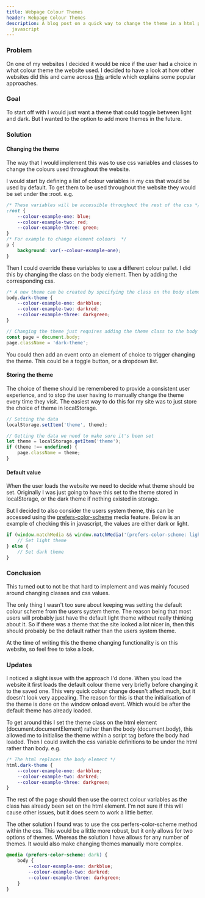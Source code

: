 ```yaml
---
title: Webpage Colour Themes
header: Webpage Colour Themes
description: A blog post on a quick way to change the theme in a html page with css and 
  javascript
---
```


### Problem
On one of my websites I decided it would be nice if the user had a choice in what colour 
theme the website used. I decided to have a look at how other websites did this and
came across [this](https://css-tricks.com/a-complete-guide-to-dark-mode-on-the-web/) 
article which explains some popular approaches.

### Goal
To start off with I would just want a theme that could toggle between light and dark. But
I wanted to the option to add more themes in the future.

### Solution
#### Changing the theme
The way that I would implement this was to use css variables and classes to change the 
colours used throughout the website.

I would start by defining a list of colour variables in my css that would be used by 
default. To get them to be used throughout the website they would be set under the :root. 
e.g.
```css
/* These variables will be accessible throughout the rest of the css */
:root {
    --colour-example-one: blue;
    --colour-example-two: red;
    --colour-example-three: green;
}
/* For example to change element colours  */
p {
    background: var(--colour-example-one);
}
```

Then I could override these variables to use a different colour pallet. I did this by
changing the class on the body element. Then by adding the corresponding css.
```css
/* A new theme can be created by specifying the class on the body element */
body.dark-theme {
    --colour-example-one: darkblue;
    --colour-example-two: darkred;
    --colour-example-three: darkgreen;
}
```
```javascript
// Changing the theme just requires adding the theme class to the body element
const page = document.body;
page.className = 'dark-theme';
```

You could then add an event onto an element of choice to trigger changing the theme.
This could be a toggle button, or a dropdown list.

#### Storing the theme
The choice of theme should be remembered to provide a consistent user experience, and to
stop the user having to manually change the theme every time they visit. The easiest way
to do this for my site was to just store the choice of theme in localStorage.
```javascript
// Setting the data
localStorage.setItem('theme', theme);

// Getting the data we need to make sure it's been set
let theme = localStorage.getItem('theme');
if (theme !== undefined) {
    page.className = theme;
}
```

#### Default value
When the user loads the website we need to decide what theme should be set. Originally I 
was just going to have this set to the theme stored in localStorage, or the dark theme if
nothing existed in storage. 

But I decided to also consider the users system theme, this can be accessed using the
[prefers-color-scheme](https://developer.mozilla.org/en-US/docs/Web/CSS/@media/prefers-color-scheme) 
media feature. Below is an example of checking this in javascript, the values are either
dark or light.
```javascript
if (window.matchMedia && window.matchMedia('(prefers-color-scheme: light)').matches) {
    // Set light theme
} else {
    // Set dark theme
}
```

### Conclusion
This turned out to not be that hard to implement and was mainly focused around changing
classes and css values. 

The only thing I wasn't too sure about keeping was setting the 
default colour scheme from the users system theme. The reason being that most users will
probably just have the default light theme without really thinking about it. So if there
was a theme that the site looked a lot nicer in, then this should probably be the default
rather than the users system theme.

At the time of writing this the theme changing functionality is on this website, so feel
free to take a look.

### Updates
I noticed a slight issue with the approach I'd done. When you load the website it first
loads the default colour theme very briefly before changing it to the saved one. This 
very quick colour change doesn't affect much, but it doesn't look very appealing. The reason 
for this is that the initialisation of the theme is done on the window onload 
event. Which would be after the default theme has already loaded. 

To get around this I set the theme class on the html element (document.documentElement) 
rather than the body (document.body), this allowed me to initialise
the theme within a script tag before the body had loaded. Then I could switch the css
variable definitions to be under the html rather than body. e.g.
```css
/* The html replaces the body element */
html.dark-theme {
    --colour-example-one: darkblue;
    --colour-example-two: darkred;
    --colour-example-three: darkgreen;
}
```
The rest of the page should then use the correct colour variables 
as the class has already been set on the html element. I'm not sure if this will cause
other issues, but it does seem to work a little better.

The other solution I found was to use the css perfers-color-scheme method within the css. 
This would be
a little more robust, but it only allows for two options of themes. Whereas the
solution I have allows for any number of themes. It would also make changing themes 
manually more complex.
```css
@media (prefers-color-scheme: dark) {
    body {
        --colour-example-one: darkblue;
        --colour-example-two: darkred;
        --colour-example-three: darkgreen;
    }
}
```